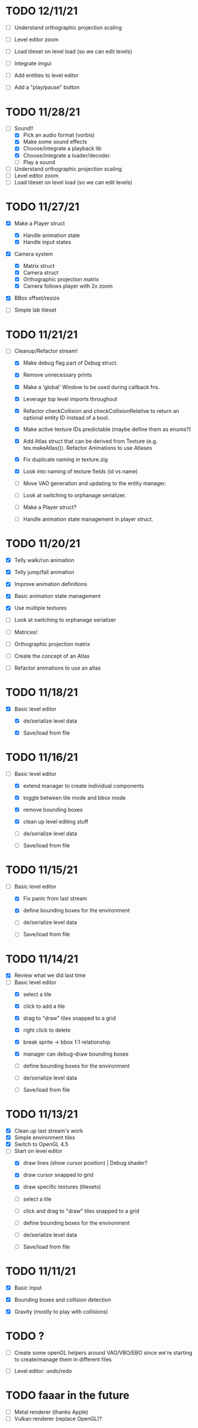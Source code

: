 # TODO 12/11/21
- [ ] Understand orthographic projection scaling
- [ ] Level editor zoom
- [ ] Load tileset on level load (so we can edit levels)
- [ ] Integrate imgui
- [ ] Add entities to level editor
- [ ] Add a "play/pause" button


# TODO 11/28/21
- [ ] Sound!!
	- [x] Pick an audio format (vorbis)
	- [x] Make some sound effects
	- [x] Choose/integrate a playback lib
	- [x] Choose/integrate a loader/decoder.
	- [ ] Play a sound
- [ ] Understand orthographic projection scaling
- [ ] Level editor zoom
- [ ] Load tileset on level load (so we can edit levels)

# TODO 11/27/21
- [x] Make a Player struct
	- [x] Handle animation state
	- [x] Handle input states
- [x] Camera system
	- [x] Matrix struct
	- [x] Camera struct
	- [x] Orthographic projection matrix
	- [x] Camera follows player with 2x zoom
- [x] BBox offset/resize
- [ ] Simple lab tileset


# TODO 11/21/21
- [ ] Cleanup/Refactor stream!
	- [x] Make debug flag part of Debug struct.
	- [x] Remove unnecessary prints
	- [x] Make a 'global' Window to be used during callback fns.
	- [x] Leverage top level imports throughout
	- [x] Refactor checkCollision and checkCollisionRelative to return an optional entity ID instead of a bool.
	- [x] Make active texture IDs predictable (maybe define them as enums?)
	- [x] Add Atlas struct that can be derived from Texture (e.g. tex.makeAtlas()). Refactor Animations to use Atlases
	- [x] Fix duplicate naming in texture.zig
	- [x] Look into naming of texture fields (id vs name)
	- [ ] Move VAO generation and updating to the entity manager.
	- [ ] Look at switching to orphanage serializer.
	- [ ] Make a Player struct?
	- [ ] Handle animation state management in player struct.


# TODO 11/20/21
- [x] Telly walk/run animation
- [x] Telly jump/fall animation
- [x] Improve animation definitions
- [x] Basic animation state management
- [x] Use multiple textures
- [ ] Look at switching to orphanage serializer
- [ ] Matrices!
- [ ] Orthographic projection matrix
- [ ] Create the concept of an Atlas
- [ ] Refactor animations to use an atlas


# TODO 11/18/21
- [x] Basic level editor
	- [x] de/serialize level data
	- [x] Save/load from file


# TODO 11/16/21
- [ ] Basic level editor
	- [x] extend manager to create individual components
	- [x] toggle between tile mode and bbox mode
	- [x] remove bounding boxes
	- [x] clean up level editing stuff
	- [ ] de/serialize level data
	- [ ] Save/load from file


# TODO 11/15/21
- [ ] Basic level editor
	- [x] Fix panic from last stream
	- [x] define bounding boxes for the environment
	- [ ] de/serialize level data
	- [ ] Save/load from file


# TODO 11/14/21
- [x] Review what we did last time
- [ ] Basic level editor
	- [x] select a tile
	- [x] click to add a tile
	- [x] drag to "draw" tiles snapped to a grid
	- [x] right click to delete
	- [x] break sprite -> bbox 1:1 relationship
	- [x] manager can debug-draw bounding boxes
	- [ ] define bounding boxes for the environment
	- [ ] de/serialize level data
	- [ ] Save/load from file


# TODO 11/13/21
- [x] Clean up last stream's work
- [x] Simple environment tiles
- [x] Switch to OpenGL 4.5
- [ ] Start on level editor
	- [x] draw lines (show cursor position) | Debug shader?
	- [x] draw cursor snapped to grid
	- [x] draw specific textures (tilesets)
	- [ ] select a tile
	- [ ] click and drag to "draw" tiles snapped to a grid
	- [ ] define bounding boxes for the environment
	- [ ] de/serialize level data
	- [ ] Save/load from file


# TODO 11/11/21
- [x] Basic input
- [x] Bounding boxes and collision detection
- [x] Gravity (mostly to play with collisions)


# TODO ?
- [ ] Create some openGL helpers around VAO/VBO/EBO since we're starting to create/manage them in different files
- [ ] Level editor: undo/redo


# TODO faaar in the future
- [ ] Metal renderer (thanks Apple)
- [ ] Vulkan renderer (replace OpenGL)?
